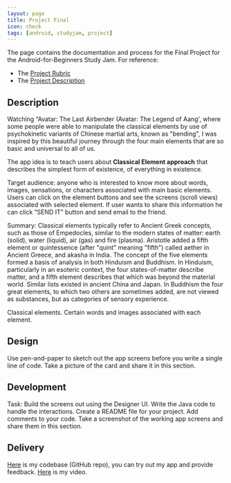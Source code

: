 ```yaml
---
layout: page
title: Project Final
icon: check
tags: [android, studyjam, project]
---
```


The page contains the documentation and process for the Final Project for the Android-for-Beginners Study Jam. For reference:

 * The [Project Rubric](https://docs.google.com/document/d/1zJdkW0pFZO201KlR7JTnNBCeG3afjHRMtffCOgzqLZg/pub)
 * The [Project Description](https://docs.google.com/document/d/1W4VEOuKCnceCH-lwYF_Jv8DUYMyWC-xMLGpyJtE5Tio/pub) 


## Description
<p class="message">
  Watching “Avatar: The Last Airbender (Avatar: The Legend of Aang', where some people were able to manipulate the classical elements by use of psychokinetic variants of Chinese martial arts, known as "bending", I was inspired by this beautiful journey through the four main elements that are so basic and universal to all of us. 

The app idea is to teach users about <b>Classical Element approach</b> that describes the simplest form of existence, of everything in existence. </p>
<p>Target audience: anyone who is interested to know more about words, images, sensations, or characters associated with main basic elements.
Users can click on the element buttons and see the screens (scroll views) associated with selected element. 
If user wants to share this information he can click “SEND IT” button and send email to the friend.
</p>

<p class="message">
Summary: Classical elements typically refer to Ancient Greek concepts, such as those of Empedocles, similar to the modern states of matter: earth (solid), water (liquid), air (gas) and fire (plasma). Aristotle added a fifth element or quintessence (after "quint" meaning "fifth") called aether in Ancient Greece, and akasha in India. The concept of the five elements formed a basis of analysis in both Hinduism and Buddhism. In Hinduism, particularly in an esoteric context, the four states-of-matter describe matter, and a fifth element describes that which was beyond the material world. Similar lists existed in ancient China and Japan. In Buddhism the four great elements, to which two others are sometimes added, are not viewed as substances, but as categories of sensory experience.

Classical elements. Certain words and images associated with each element.
</p>

## Design 
<p class="message">
   Use pen-and-paper to sketch out the app screens before you write a single line of code. Take a picture of the card and share it in this section.
</p>

## Development
<p class="message">
  Task: Build the screens out using the Designer UI. Write the Java code to handle the interactions. Create a README file for your project. Add comments to your code. Take a screenshot of the working app screens and share them in this section.
</p>

## Delivery
<p class="message">
  <a href="https://github.com/Yulia-O/Elements">Here</a> is my codebase (GitHub repo), you can try out my app and provide feedback.
  <a href="https://youtu.be/5RRwG-59WUg">Here</a> is my video.
</p>
